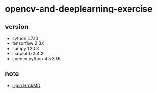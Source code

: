# opencv-and-deeplearning-exercise
## version
- python 3.7.10 
- tensorflow 2.3.0
- numpy 1.20.3
- matplotlib 3.4.2
- opencv-python-4.5.3.56

## note
- [login HackMD](https://hackmd.io/@laugh/learning)
